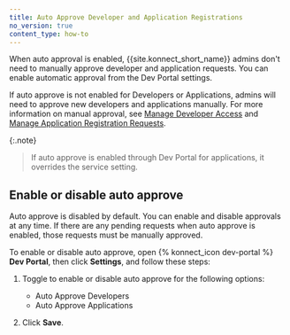 ```yaml
---
title: Auto Approve Developer and Application Registrations
no_version: true
content_type: how-to
---
```


When auto approval is enabled, {{site.konnect_short_name}} admins don't
need to manually approve developer and application requests. You can enable automatic approval from the Dev Portal settings.

If auto approve is not enabled for Developers or Applications, admins will need to approve new developers and applications manually. For more information on manual approval, see [Manage Developer Access](/konnect/dev-portal/access-and-approval/manage-devs/) and [Manage Application Registration Requests](/konnect/dev-portal/access-and-approval/manage-app-reg-requests/).

{:.note}
> If auto approve is enabled through Dev Portal for applications, it overrides the service setting.

## Enable or disable auto approve

Auto approve is disabled by default. You can enable and disable approvals at any time. If there are any pending requests when auto approve is enabled, those requests must be manually approved.

To enable or disable auto approve, open {% konnect_icon dev-portal %}
 **Dev Portal**, then click **Settings**, and follow these steps: 

1. Toggle to enable or disable auto approve for the following options:
      * Auto Approve Developers
      * Auto Approve Applications

2. Click **Save**.

